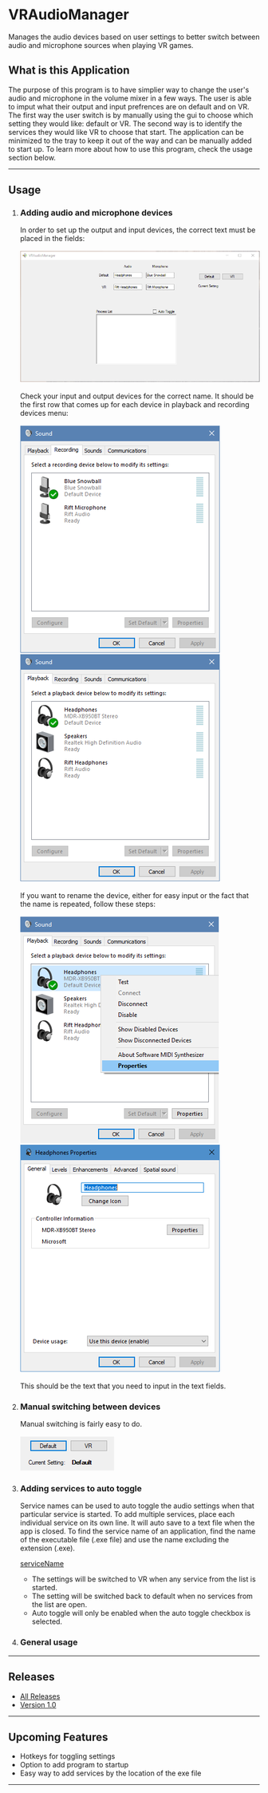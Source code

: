 # VRAudioManager
Manages the audio devices based on user settings to better switch between audio and microphone sources when playing VR games.

<h2>What is this Application</h2>
<p>The purpose of this program is to have simplier way to change the user's audio and microphone in the volume mixer in a few ways. The user is able to imput what their output and input prefrences are on default and on VR. The first way the user switch is by manually using the gui to choose which setting they would like: default or VR. The second way is to identify the services they would like VR to choose that start. The application can be minimized to the tray to keep it out of the way and can be manually added to start up. To learn more about how to use this program, check the usage section below.</p>
<hr>
<h2>Usage</h2>
<ol>
<li>
<h3>Adding audio and microphone devices</h3>
<p>
In order to set up the output and input devices, the correct text must be placed in the fields:
<br></br>
<img src="Images/addingaudandmic.PNG">
<br></br>
Check your input and output devices for the correct name. It should be the first row that comes up for each device in playback and recording devices menu: 
<br></br>
<img src="Images/input.PNG">
<img src="Images/output.PNG">
<br></br>
If you want to rename the device, either for easy input or the fact that the name is repeated, follow these steps:
<br></br>
<img src="Images/properties.PNG">
<img src="Images/rename.PNG">
<br></br>
This should be the text that you need to input in the text fields.
</p>
</li>
<li>
<h3>Manual switching between devices</h3>
<p>
Manual switching is fairly easy to do.
<br></br>
<img src="Images/ManualSwitch.PNG">
</p>
</li>
<li>
<h3>Adding services to auto toggle</h3>
<p>Service names can be used to auto toggle the audio settings when that particular service is started. To add multiple services, place each individual service on its own line. It will auto save to a text file when the app is closed. To find the service name of an application, find the name of the executable file (.exe file) and use the name excluding the extension (.exe).                      

<a href="https://msdn.microsoft.com/en-us/library/system.diagnostics.process.processname(v=vs.110).aspx">serviceName</a></p>

<ul>
<li>The settings will be switched to VR when any service from the list is started.</li>
<li>The setting will be switched back to default when no services from the list are open.</li>
<li>Auto toggle will only be enabled when the auto toggle checkbox is selected.</li>
</ul>

</li>
<li>
<h3>General usage</h3>
</li>
</ol>
<hr>
<h2>Releases</h2>
<ul>
<li><a href="https://github.com/mbilenko03/VRAudioManager/releases">All Releases</a></li>
<li><a href="https://github.com/mbilenko03/VRAudioManager/releases/tag/v1.0">Version 1.0</a></li>
</ul>
<hr>
<h2>Upcoming Features</h2>
<ul>
<li>Hotkeys for toggling settings</li>
<li>Option to add program to startup</li>
<li>Easy way to add services by the location of the exe file</li>
</ul>
<hr>
